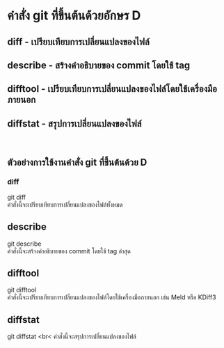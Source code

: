 # คำสั่ง git ที่ขึ้นต้นด้วยอักษร D
## diff - เปรียบเทียบการเปลี่ยนแปลงของไฟล์
## describe - สร้างคำอธิบายของ commit โดยใช้ tag
## difftool - เปรียบเทียบการเปลี่ยนแปลงของไฟล์โดยใช้เครื่องมือภายนอก
## diffstat - สรุปการเปลี่ยนแปลงของไฟล์

<br>

## ตัวอย่างการใช้งานคำสั่ง git ที่ขึ้นต้นด้วย D 

### diff
git diff
<br>
คำสั่งนี้จะเปรียบเทียบการเปลี่ยนแปลงของไฟล์ทั้งหมด

## describe
git describe
<br>
คำสั่งนี้จะสร้างคำอธิบายของ commit โดยใช้ tag ล่าสุด

## difftool
git difftool
<br>
คำสั่งนี้จะเปรียบเทียบการเปลี่ยนแปลงของไฟล์โดยใช้เครื่องมือภายนอก เช่น Meld หรือ KDiff3

## diffstat
git diffstat
<br<
คำสั่งนี้จะสรุปการเปลี่ยนแปลงของไฟล์
